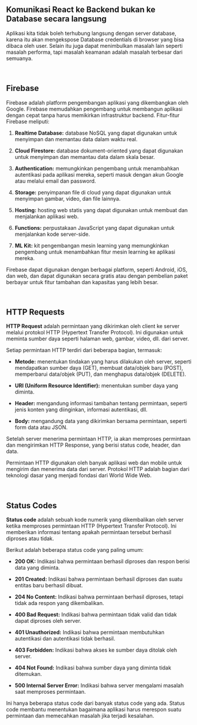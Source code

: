 ## Komunikasi React ke Backend bukan ke Database secara langsung

Aplikasi kita tidak boleh terhubung langsung dengan server database, karena itu akan mengekspose Database credentials di browser yang bisa dibaca oleh user. Selain itu juga dapat menimbulkan masalah lain seperti masalah performa, tapi masalah keamanan adalah masalah terbesar dari semuanya.

<br />

## Firebase

Firebase adalah platform pengembangan aplikasi yang dikembangkan oleh Google. Firebase memudahkan pengembang untuk membangun aplikasi dengan cepat tanpa harus memikirkan infrastruktur backend. Fitur-fitur Firebase meliputi:

1. <strong>Realtime Database:</strong> database NoSQL yang dapat digunakan untuk menyimpan dan memantau data dalam waktu real.

2. <strong>Cloud Firestore:</strong> database dokument-oriented yang dapat digunakan untuk menyimpan dan memantau data dalam skala besar.

3. <strong>Authentication:</strong> memungkinkan pengembang untuk menambahkan autentikasi pada aplikasi mereka, seperti masuk dengan akun Google atau melalui email dan password.

4. <strong>Storage:</strong> penyimpanan file di cloud yang dapat digunakan untuk menyimpan gambar, video, dan file lainnya.

5. <strong>Hosting:</strong> hosting web statis yang dapat digunakan untuk membuat dan menjalankan aplikasi web.

6. <strong>Functions:</strong> perpustakaan JavaScript yang dapat digunakan untuk menjalankan kode server-side.

7. <strong>ML Kit:</strong> kit pengembangan mesin learning yang memungkinkan pengembang untuk menambahkan fitur mesin learning ke aplikasi mereka.

Firebase dapat digunakan dengan berbagai platform, seperti Android, iOS, dan web, dan dapat digunakan secara gratis atau dengan pembelian paket berbayar untuk fitur tambahan dan kapasitas yang lebih besar.

<br />

## HTTP Requests
<strong>HTTP Request</strong> adalah permintaan yang dikirimkan oleh client ke server melalui protokol HTTP (Hypertext Transfer Protocol). Ini digunakan untuk meminta sumber daya seperti halaman web, gambar, video, dll. dari server.

Setiap permintaan HTTP terdiri dari beberapa bagian, termasuk:

- <strong>Metode:</strong> menentukan tindakan yang harus dilakukan oleh server, seperti mendapatkan sumber daya (GET), membuat data/objek baru (POST), memperbarui data/objek (PUT), dan menghapus data/objek (DELETE).

- <strong>URI (Uniform Resource Identifier):</strong> menentukan sumber daya yang diminta.

- <strong>Header:</strong> mengandung informasi tambahan tentang permintaan, seperti jenis konten yang diinginkan, informasi autentikasi, dll.

- <strong>Body:</strong> mengandung data yang dikirimkan bersama permintaan, seperti form data atau JSON.

Setelah server menerima permintaan HTTP, ia akan memproses permintaan dan mengirimkan HTTP Response, yang berisi status code, header, dan data.

Permintaan HTTP digunakan oleh banyak aplikasi web dan mobile untuk mengirim dan menerima data dari server. Protokol HTTP adalah bagian dari teknologi dasar yang menjadi fondasi dari World Wide Web.

<br />

## Status Codes
<strong>Status code</strong> adalah sebuah kode numerik yang dikembalikan oleh server ketika memproses permintaan HTTP (Hypertext Transfer Protocol). Ini memberikan informasi tentang apakah permintaan tersebut berhasil diproses atau tidak.

Berikut adalah beberapa status code yang paling umum:

- <strong>200 OK:</strong> Indikasi bahwa permintaan berhasil diproses dan respon berisi data yang diminta.

- <strong>201 Created:</strong> Indikasi bahwa permintaan berhasil diproses dan suatu entitas baru berhasil dibuat.

- <strong>204 No Content:</strong> Indikasi bahwa permintaan berhasil diproses, tetapi tidak ada respon yang dikembalikan.

- <strong>400 Bad Request:</strong> Indikasi bahwa permintaan tidak valid dan tidak dapat diproses oleh server.

- <strong>401 Unauthorized:</strong> Indikasi bahwa permintaan membutuhkan autentikasi dan autentikasi tidak berhasil.

- <strong>403 Forbidden:</strong> Indikasi bahwa akses ke sumber daya ditolak oleh server.

- <strong>404 Not Found:</strong> Indikasi bahwa sumber daya yang diminta tidak ditemukan.

- <strong>500 Internal Server Error:</strong> Indikasi bahwa server mengalami masalah saat memproses permintaan.

Ini hanya beberapa status code dari banyak status code yang ada. Status code membantu menentukan bagaimana aplikasi harus merespon suatu permintaan dan memecahkan masalah jika terjadi kesalahan.